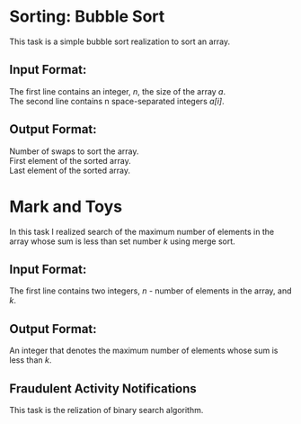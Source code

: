 # Sorting: Bubble Sort
This task is a simple bubble sort realization to sort an array.

## Input Format:  
The first line contains an integer, _n_, the size of the array _a_.  
The second line contains n space-separated integers _a[i]_.  

## Output Format:  
Number of swaps to sort the array.  
First element of the sorted array.  
Last element of the sorted array.  

# Mark and Toys
In this task I realized search of the maximum number of elements in the array whose sum is less than set number _k_ using merge sort.  

## Input Format:
The first line contains two integers, _n_ - number of elements in the array, and _k_.  

## Output Format:
An integer that denotes the maximum number of elements whose sum is less than _k_.  

## Fraudulent Activity Notifications
This task is the relization of binary search algorithm.  

